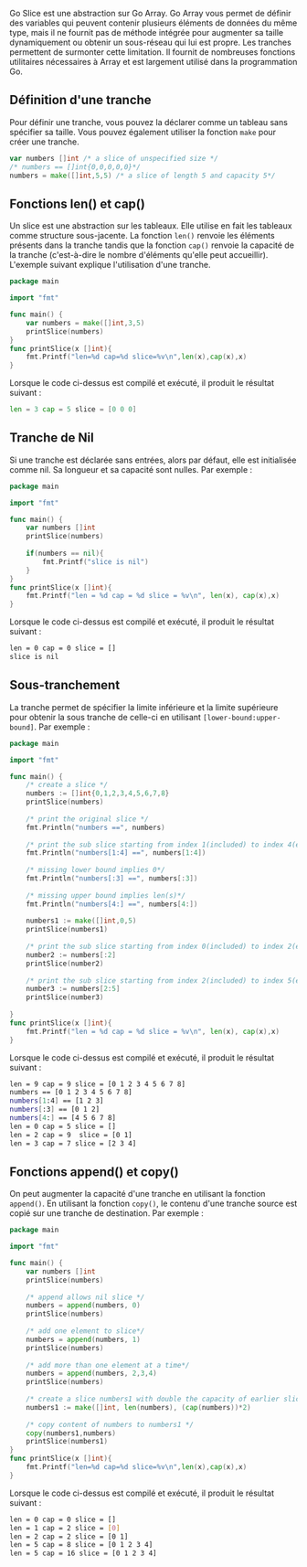 Go Slice est une abstraction sur Go Array. Go Array vous permet de définir des variables qui peuvent contenir plusieurs éléments de données du même type, mais il ne fournit pas de méthode intégrée pour augmenter sa taille dynamiquement ou obtenir un sous-réseau qui lui est propre. Les tranches permettent de surmonter cette limitation. Il fournit de nombreuses fonctions utilitaires nécessaires à Array et est largement utilisé dans la programmation Go.

## Définition d'une tranche

Pour définir une tranche, vous pouvez la déclarer comme un tableau sans spécifier sa taille. Vous pouvez également utiliser la fonction ```make``` pour créer une tranche.

```go
var numbers []int /* a slice of unspecified size */
/* numbers == []int{0,0,0,0,0}*/
numbers = make([]int,5,5) /* a slice of length 5 and capacity 5*/
```

## Fonctions len() et cap()

Un slice est une abstraction sur les tableaux. Elle utilise en fait les tableaux comme structure sous-jacente. La fonction ```len()``` renvoie les éléments présents dans la tranche tandis que la fonction ```cap()``` renvoie la capacité de la tranche (c'est-à-dire le nombre d'éléments qu'elle peut accueillir). L'exemple suivant explique l'utilisation d'une tranche.

```go
package main

import "fmt"

func main() {
    var numbers = make([]int,3,5)
    printSlice(numbers)
}
func printSlice(x []int){
    fmt.Printf("len=%d cap=%d slice=%v\n",len(x),cap(x),x)
}
```

Lorsque le code ci-dessus est compilé et exécuté, il produit le résultat suivant :

```go
len = 3 cap = 5 slice = [0 0 0]
```

## Tranche de Nil

Si une tranche est déclarée sans entrées, alors par défaut, elle est initialisée comme nil. Sa longueur et sa capacité sont nulles. Par exemple :

```go
package main

import "fmt"

func main() {
    var numbers []int
    printSlice(numbers)
    
    if(numbers == nil){
        fmt.Printf("slice is nil")
    }
}
func printSlice(x []int){
    fmt.Printf("len = %d cap = %d slice = %v\n", len(x), cap(x),x)
}
```

Lorsque le code ci-dessus est compilé et exécuté, il produit le résultat suivant :

```bash
len = 0 cap = 0 slice = []
slice is nil
```

## Sous-tranchement

La tranche permet de spécifier la limite inférieure et la limite supérieure pour obtenir la sous tranche de celle-ci en utilisant ```[lower-bound:upper-bound]```. Par exemple :

```go
package main

import "fmt"

func main() {
    /* create a slice */
    numbers := []int{0,1,2,3,4,5,6,7,8}   
    printSlice(numbers)
    
    /* print the original slice */
    fmt.Println("numbers ==", numbers)
    
    /* print the sub slice starting from index 1(included) to index 4(excluded)*/
    fmt.Println("numbers[1:4] ==", numbers[1:4])
    
    /* missing lower bound implies 0*/
    fmt.Println("numbers[:3] ==", numbers[:3])
    
    /* missing upper bound implies len(s)*/
    fmt.Println("numbers[4:] ==", numbers[4:])
    
    numbers1 := make([]int,0,5)
    printSlice(numbers1)
    
    /* print the sub slice starting from index 0(included) to index 2(excluded) */
    number2 := numbers[:2]
    printSlice(number2)
    
    /* print the sub slice starting from index 2(included) to index 5(excluded) */
    number3 := numbers[2:5]
    printSlice(number3)
   
}
func printSlice(x []int){
    fmt.Printf("len = %d cap = %d slice = %v\n", len(x), cap(x),x)
}
```

Lorsque le code ci-dessus est compilé et exécuté, il produit le résultat suivant :

```bash
len = 9 cap = 9 slice = [0 1 2 3 4 5 6 7 8]
numbers == [0 1 2 3 4 5 6 7 8]
numbers[1:4] == [1 2 3]
numbers[:3] == [0 1 2]
numbers[4:] == [4 5 6 7 8]
len = 0 cap = 5 slice = []
len = 2 cap = 9  slice = [0 1]
len = 3 cap = 7 slice = [2 3 4]
```

## Fonctions append() et copy()

On peut augmenter la capacité d'une tranche en utilisant la fonction ```append()```. En utilisant la fonction ```copy()```, le contenu d'une tranche source est copié sur une tranche de destination. Par exemple :

```go
package main

import "fmt"

func main() {
    var numbers []int
    printSlice(numbers)
    
    /* append allows nil slice */
    numbers = append(numbers, 0)
    printSlice(numbers)
    
    /* add one element to slice*/
    numbers = append(numbers, 1)
    printSlice(numbers)
    
    /* add more than one element at a time*/
    numbers = append(numbers, 2,3,4)
    printSlice(numbers)
    
    /* create a slice numbers1 with double the capacity of earlier slice*/
    numbers1 := make([]int, len(numbers), (cap(numbers))*2)
    
    /* copy content of numbers to numbers1 */
    copy(numbers1,numbers)
    printSlice(numbers1)   
}
func printSlice(x []int){
    fmt.Printf("len=%d cap=%d slice=%v\n",len(x),cap(x),x)
}
```

Lorsque le code ci-dessus est compilé et exécuté, il produit le résultat suivant :

```bash
len = 0 cap = 0 slice = []
len = 1 cap = 2 slice = [0]
len = 2 cap = 2 slice = [0 1]
len = 5 cap = 8 slice = [0 1 2 3 4]
len = 5 cap = 16 slice = [0 1 2 3 4]
```